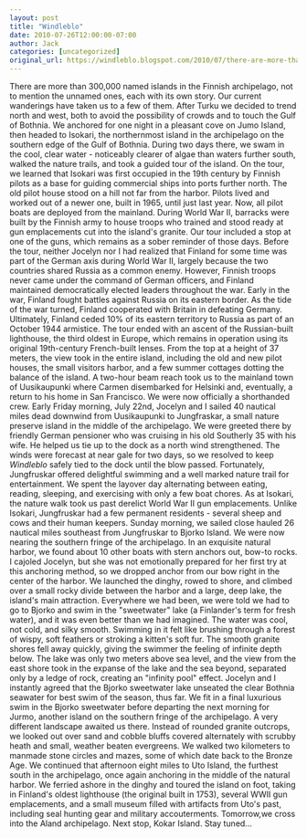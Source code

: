 ```yaml
---
layout: post
title: "Windleblo"
date: 2010-07-26T12:00:00-07:00
author: Jack
categories: [uncategorized]
original_url: https://windleblo.blogspot.com/2010/07/there-are-more-than-300000-named.html
---
```


There are more than 300,000 named islands in the Finnish archipelago, not to mention the unnamed ones, each with its own story. Our current wanderings have taken us to a few of them. After Turku we decided to trend north and west, both to avoid the possibility of crowds and to touch the Gulf of Bothnia. We anchored for one night in a pleasant cove on Jumo Island, then headed to Isokari, the northernmost island in the archipelago on the southern edge of the Gulf of Bothnia. During two days there, we swam in the cool, clear water - noticeably clearer of algae than waters further south, walked the nature trails, and took a guided tour of the island. On the tour, we learned that Isokari was first occupied in the 19th century by Finnish pilots as a base for guiding commercial ships into ports further north. The old pilot house stood on a hill not far from the harbor. Pilots lived and worked out of a newer one, built in 1965, until just last year. Now, all pilot boats are deployed from the mainland. During World War II, barracks were built by the Finnish army to house troops who trained and stood ready at gun emplacements cut into the island's granite. Our tour included a stop at one of the guns, which remains as a sober reminder of those days. Before the tour, neither Jocelyn nor I had realized that Finland for some time was part of the German axis during World War II, largely because the two countries shared Russia as a common enemy. However, Finnish troops never came under the command of German officers, and Finland maintained democratically elected leaders throughout the war. Early in the war, Finland fought battles against Russia on its eastern border. As the tide of the war turned, Finland cooperated with Britain in defeating Germany. Ultimately, Finland ceded 10% of its eastern territory to Russia as part of an October 1944 armistice. The tour ended with an ascent of the Russian-built lighthouse, the third oldest in Europe, which remains in operation using its original 19th-century French-built lenses. From the top at a height of 37 meters, the view took in the entire island, including the old and new pilot houses, the small visitors harbor, and a few summer cottages dotting the balance of the island. A two-hour beam reach took us to the mainland town of Uusikaupunki where Carmen disembarked for Helsinki and, eventually, a return to his home in San Francisco. We were now officially a shorthanded crew. Early Friday morning, July 22nd, Jocelyn and I sailed 40 nautical miles dead downwind from Uusikaupunki to Jungfraskar, a small nature preserve island in the middle of the archipelago. We were greeted there by friendly German pensioner who was cruising in his old Southerly 35 with his wife. He helped us tie up to the dock as a north wind strengthened. The winds were forecast at near gale for two days, so we resolved to keep _Windleblo_ safely tied to the dock until the blow passed. Fortunately, Jungfruskar offered delightful swimming and a well marked nature trail for entertainment. We spent the layover day alternating between eating, reading, sleeping, and exercising with only a few boat chores. As at Isokari, the nature walk took us past derelict World War II gun emplacements. Unlike Isokari, Jungfruskar had a few permanent residents - several sheep and cows and their human keepers. Sunday morning, we sailed close hauled 26 nautical miles southeast from Jungfruskar to Bjorko Island. We were now nearing the southern fringe of the archipelago. In an exquisite natural harbor, we found about 10 other boats with stern anchors out, bow-to rocks. I cajoled Jocelyn, but she was not emotionally prepared for her first try at this anchoring method, so we dropped anchor from our bow right in the center of the harbor. We launched the dinghy, rowed to shore, and climbed over a small rocky divide between the harbor and a large, deep lake, the island's main attraction. Everywhere we had been, we were told we had to go to Bjorko and swim in the "sweetwater" lake (a Finlander's term for fresh water), and it was even better than we had imagined. The water was cool, not cold, and silky smooth. Swimming in it felt like brushing through a forest of wispy, soft feathers or stroking a kitten's soft fur. The smooth granite shores fell away quickly, giving the swimmer the feeling of infinite depth below. The lake was only two meters above sea level, and the view from the east shore took in the expanse of the lake and the sea beyond, separated only by a ledge of rock, creating an "infinity pool" effect. Jocelyn and I instantly agreed that the Bjorko sweetwater lake unseated the clear Bothnia seawater for best swim of the season, thus far. We fit in a final luxurious swim in the Bjorko sweetwater before departing the next morning for Jurmo, another island on the southern fringe of the archipelago. A very different landscape awaited us there. Instead of rounded granite outcrops, we looked out over sand and cobble bluffs covered alternately with scrubby heath and small, weather beaten evergreens. We walked two kilometers to manmade stone circles and mazes, some of which date back to the Bronze Age. We continued that afternoon eight miles to Uto Island, the furthest south in the archipelago, once again anchoring in the middle of the natural harbor. We ferried ashore in the dinghy and toured the island on foot, taking in Finland's oldest lighthouse (the original built in 1753), several WWII gun emplacements, and a small museum filled with artifacts from Uto's past, including seal hunting gear and military accouterments. Tomorrow,we cross into the Aland archipelago. Next stop, Kokar Island. Stay tuned…